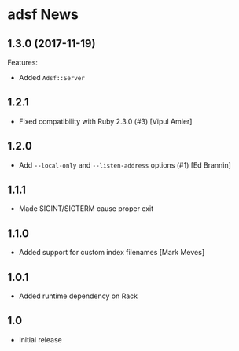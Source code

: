 # adsf News

## 1.3.0 (2017-11-19)

Features:

* Added `Adsf::Server`

## 1.2.1

* Fixed compatibility with Ruby 2.3.0 (#3) [Vipul Amler]

## 1.2.0

* Add `--local-only` and `--listen-address` options (#1) [Ed Brannin]

## 1.1.1

* Made SIGINT/SIGTERM cause proper exit

## 1.1.0

* Added support for custom index filenames [Mark Meves]

## 1.0.1

* Added runtime dependency on Rack

## 1.0

* Initial release
